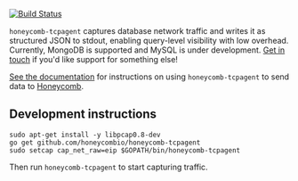 [![Build Status](https://travis-ci.org/honeycombio/honeycomb-tcpagent.svg?branch=master)](https://travis-ci.org/honeycombio/honeycomb-tcpagent)

`honeycomb-tcpagent` captures database network traffic and writes it as structured JSON to stdout, enabling query-level visibility with low overhead. Currently, MongoDB is supported and MySQL is under development. [Get in touch](https://honeycomb.io/help/) if you'd like support for something else!

[See the documentation](https://honeycomb.io/docs/mongodb/tcp) for instructions on using `honeycomb-tcpagent` to send data to [Honeycomb](https://honeycomb.io).


## Development instructions


```
sudo apt-get install -y libpcap0.8-dev
go get github.com/honeycombio/honeycomb-tcpagent
sudo setcap cap_net_raw=eip $GOPATH/bin/honeycomb-tcpagent
```

Then run `honeycomb-tcpagent` to start capturing traffic.
